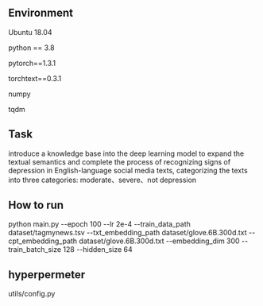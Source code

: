 ## Environment
Ubuntu 18.04

python == 3.8

pytorch==1.3.1

torchtext==0.3.1

numpy

tqdm

## Task

introduce a knowledge base into the deep learning model to expand the textual semantics and complete the process of recognizing signs of depression in English-language social media texts, categorizing the texts into three categories: moderate、severe、not depression

## How to run

python main.py --epoch 100 --lr 2e-4 --train_data_path dataset/tagmynews.tsv --txt_embedding_path dataset/glove.6B.300d.txt --cpt_embedding_path dataset/glove.6B.300d.txt  --embedding_dim 300 --train_batch_size 128 --hidden_size 64

## hyperpermeter

utils/config.py

